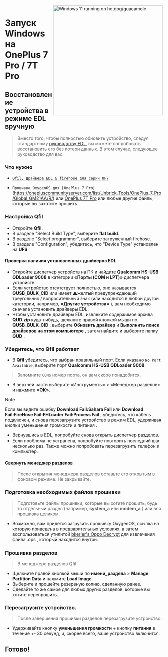 <img align="right" src="https://github.com/n00b69/woa-op7/blob/main/op7.png" width="350" alt="Windows 11 running on hotdog/guacamole">

# Запуск Windows на OnePlus 7 Pro / 7T Pro

## Восстановление устройства в режиме EDL вручную
> Вместо того, чтобы полностью обновить устройство, следуя стандартному [руководству EDL](edl-ru.md), вы можете попробовать восстановить его без потери данных. В этом случае, следующее руководство для вас.

### Что нужно
- [`Qfil, Драйвера EDL & firehose для серии OP7`](https://github.com/n00b69/woa-op7/releases/tag/EDL)

- `Прошивка OxygenOS для [OnePlus 7 Pro`](https://onepluscommunityserver.com/list/Unbrick_Tools/OnePlus_7_Pro/Global_GM21AA/R/) или [OnePlus 7T Pro](https://onepluscommunityserver.com/list/Unbrick_Tools/OnePlus_7T_Pro/Global_HD01AA/R/) или любые другие файлы, которые вы захотите прошить

### Настройка Qfil
- Откройте **Qfil**.
- В разделе "Select Build Type", выберите **flat build**.
- В разделе "Select programmer", выберите загруженный firehose.
- В разделе "Configuration", убедитесь, что "Device Type" установлен на **UFS**.

#### Проверка наличия установленных драйверов EDL
- Откройте диспетчер устройств на ПК и найдите **Qualcomm HS-USB QDLoader 9008** в категории **«Порты (COM и LPT)»** диспетчера устройств.
- Если устройство отсутствует полностью, оно называется **QUSB_BULK_CID** или имеет ⚠️желтый предупреждающий треугольник / вопросительный знак (или находится в любой другой категории, например, **«Другие устройства»** ), вам необходимо сначала установить драйверы EDL.
- Чтобы установить драйверы EDL, извлеките содержимое архива **QUD.zip** куда-нибудь, щелкните правой кнопкой мыши по **QUSB_BULK_CID** , выберите **Обновить драйвер** и **Выполнить поиск драйверов на этом компьютере** , затем найдите и выберите папку **QUD** .

### Убедитесь, что Qfil работает
- В **Qfil** убедитесь, что выбран правильный порт. Если указано `No Port Available`, выберите порт **Qualcomm HS-USB QDLoader 9008**
> Запомните `COM$` номер порта, он вам скоро понадобится.
- В верхней части выберите «Инструменты» > «Менеджер разделов» и нажмите **«ОК»**.
> [!Note]
> Если вы видите ошибку **Download Fail:Sahara Fail** или **Download Fail:FireHose Fail:FHLoader Fail:Process Fail** , убедитесь, что кабель подключен, и снова перезагрузите устройство в режим EDL, удерживая кнопки уменьшения громкости и питания .
- Вернувшись в EDL, попробуйте снова открыть диспетчер разделов.
- Если проблема не устранена, попробуйте повторить последний шаг несколько раз. Также можно попробовать перезагрузить телефон и компьютер.

#### Свернуть менеджер разделов
> После открытия менеджера разделов оставьте его открытым в фоновом режиме. Не закрывайте.

### Подготовка необходимых файлов прошивки
> Подготовьте файлы прошивки, которые вы хотите прошить, будь то отдельный раздел (например, **system_a** или **modem_a** ) или вся прошивка целиком.
- Возможно, вам придется загрузить прошивку OxygenOS, ссылка на которую приведена в предварительных условиях, а затем воспользоваться утилитой [bkerler's Oppo Decrypt](https://github.com/bkerler/oppo_decrypt) для извлечения файла .ops , который находится внутри.

### Прошивка разделов
> В менеджере разделов Qfil
- Щелкните правой кнопкой мыши по **имени_раздела** > **Manage Partition Data** и нажмите **Load Image**.
- Выберите и прошейте резервную копию, сделанную ранее.
- Сделайте то же самое для любых других разделов, которые вы хотите перепрошить.

### Перезагрузите устройство.
> После завершения прошивки разделов перезагрузите устройство.
- Удерживайте кнопку **уменьшения громкости** + кнопку **питания** в течение +- 30 секунд, и, скорее всего, ваше устройство включится.

## Готово!


















